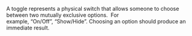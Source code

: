 A toggle represents a physical switch that allows someone to choose between two mutually exclusive options.  For example, “On/Off”, “Show/Hide”. Choosing an option should produce an immediate result.
